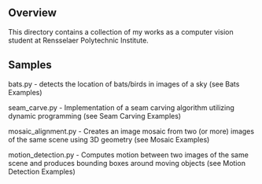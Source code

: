 ## Overview

This directory contains a collection of my works as a computer vision student at Rensselaer Polytechnic Institute.


## Samples

bats.py - detects the location of bats/birds in images of a sky (see Bats Examples)

seam_carve.py - Implementation of a seam carving algorithm utilizing dynamic programming (see Seam Carving Examples)

mosaic_alignment.py - Creates an image mosaic from two (or more) images of the same scene using 3D geometry (see Mosaic Examples)

motion_detection.py - Computes motion between two images of the same scene and produces bounding boxes around moving objects (see Motion Detection Examples)



